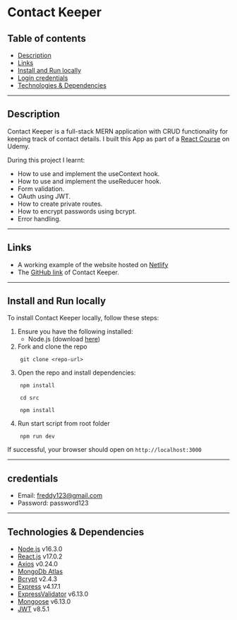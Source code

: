 # Contact Keeper

## Table of contents

- [Description](#description)
- [Links](#links)
- [Install and Run locally](#install-and-run-locally)
- [Login credentials](#credentials)
- [Technologies & Dependencies](#credentials)

---

## Description

Contact Keeper is a full-stack MERN application with CRUD functionality for keeping track of contact details. I built this App as part of a [React Course](https://www.udemy.com/course/react-the-complete-guide-incl-redux/) on Udemy. 
 
During this project I learnt:

- How to use and implement the useContext hook.
- How to use and implement the useReducer hook.
- Form validation.
- OAuth using JWT.
- How to create private routes.
- How to encrypt passwords using bcrypt.
- Error handling.

---

## Links

- A working example of the website hosted on [Netlify](https://contactfinder588.herokuapp.com)
- The [GitHub link](https://github.com/Mattk47/contact-finder) of Contact Keeper.

---

## Install and Run locally

To install Contact Keeper locally, follow these steps:

1. Ensure you have the following installed:
   - Node.js (download [here](https://nodejs.org/en/))
2. Fork and clone the repo

```
    git clone <repo-url>
```

3. Open the repo and install dependencies:

```
    npm install
```

```
    cd src
```
```
    npm install
```

4. Run start script from root folder

```
    npm run dev
```

If successful, your browser should open on `http://localhost:3000`

---

## credentials

- Email: freddy123@gmail.com 
- Password: password123

---

## Technologies & Dependencies

- [Node.js](https://nodejs.org/en/) v16.3.0
- [React.js](https://reactjs.org/) v17.0.2
- [Axios](https://axios-http.com/) v0.24.0
- [MongoDb Atlas](https://www.mongodb.com/atlas/database)
- [Bcrypt](https://www.npmjs.com/package/bcryptjs) v2.4.3
- [Express](https://expressjs.com/) v4.17.1
- [ExpressValidator](https://express-validator.github.io/docs/) v6.13.0
- [Mongoose](https://mongoosejs.com/) v6.13.0
- [JWT](https://jwt.io/) v8.5.1
